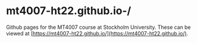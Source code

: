# mt4007-ht22.github.io-/

Github pages for the MT4007 course at Stockholm University. These can be viewed at [https://mt4007-ht22.github.io/](https://mt4007-ht22.github.io/).
